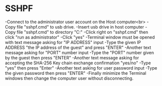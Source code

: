 # SSHPF
-Connect to the administrator user account on the Host computer<br\>
-Copy file "sshpf.cmd" to usb drive.
-Insert usb drive in host computer
-Copy file "sshpf.cmd" to directory "C:\"
-Click right on "sshpf.cmd" then click "run as administrator"
-Click "yes"
-Terminal window must be opened with text message asking for "IP ADDRESS" input
-Type the given IP ADDRESS "the IP address of the guest" and press "ENTER"
-Another text message asking for "PORT" number input
-Type the "PORT" number given by the guest then press "ENTER"
-Another text message asking for accepting the SHA-256 Key chain exchange confirmation "yes/no"
-Type "yes" then press "Enter"
-Another text asking for user password input
-Type the given password then press "ENTER"
-Finally minimize the Terminal windows then change the computer user without disconnecting.
